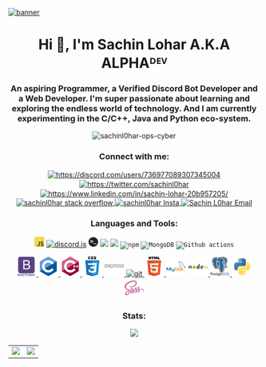 [![banner](https://media.discordapp.net/attachments/773005768458764349/826873462802219028/sachin.jpg?width=1203&height=500)](https://sachinlohar.ml)

<h1 align="center">Hi 👋, I'm Sachin Lohar A.K.A ALPHAᴰᴱⱽ</h1>
<h3 align="center">An aspiring Programmer, a Verified Discord Bot Developer and a Web Developer. I'm super passionate about learning and exploring the endless world of technology. And I am currently experimenting in the C/C++, Java and Python eco-system.</h3>
<p align="center"> <img src="https://komarev.com/ghpvc/?username=sachinl0har-ops-cyber" alt="sachinl0har-ops-cyber" /> </p>


<h3 align="center">Connect with me:</h3>
<p align="center">
<a href="https://discord.com/users/736977089307345004" target="blank"><img align="center" src="https://cdn.jsdelivr.net/npm/simple-icons@3.0.1/icons/discord.svg" alt="https://discord.com/users/736977089307345004" height="30" width="40" /></a>
	<a href="https://twitter.com/sachinl0har" target="blank"><img align="center" src="https://cdn.jsdelivr.net/npm/simple-icons@3.0.1/icons/twitter.svg" alt="https://twitter.com/sachinl0har" height="30" width="40" /></a>
	<a href="https://www.linkedin.com/in/sachin-lohar-20b957205/" target="blank"><img align="center" src="https://cdn.jsdelivr.net/npm/simple-icons@3.0.1/icons/linkedin.svg" alt="https://www.linkedin.com/in/sachin-lohar-20b957205/" height="30" width="40" /></a>
	<a href="https://stackoverflow.com/users/15559115/sachin-lohar" target="blank">
  <img align="center" alt="sachinl0har stack overflow" height="30" width="40" src="https://cdn.jsdelivr.net/npm/simple-icons@v3/icons/stackoverflow.svg" />
</a>
	<a href="https://www.instagram.com/sachinl0har/" target="blank">
  <img align="center" alt="sachinl0har Insta" height="30" width="40" src="https://cdn.jsdelivr.net/npm/simple-icons@v3/icons/instagram.svg" />
</a>

<a href="https://mail.google.com/mail/u/0/?fs=1&to=sachin.l0har0424@gmail.com&tf=cm">
  <img align="center" alt="Sachin L0har Email" height="30" width="40" src="https://cdn.jsdelivr.net/npm/simple-icons@v3/icons/gmail.svg" />
</a>

</p>

<h3 align="center">Languages and Tools:</h3>
<p align="center">
<code><img height="20" src="https://raw.githubusercontent.com/github/explore/80688e429a7d4ef2fca1e82350fe8e3517d3494d/topics/javascript/javascript.png"></code>
<a href="https://discord.js.org"><img src="https://cdn.discordapp.com/attachments/740865034887888996/740865173065170994/logo-square.png" width="20" alt="discord.js" /></a>
<code><img height="20" src="https://raw.githubusercontent.com/github/explore/80688e429a7d4ef2fca1e82350fe8e3517d3494d/topics/terminal/terminal.png"></code>
<code><img height="20" src="https://img.shields.io/badge/-Nodejs-43853d?style=flat-square&logo=Node.js&logoColor=white"/></code>
<code><img height="20" src="https://img.shields.io/badge/-Heroku-430098?style=flat-square&logo=heroku&logoColor=white" /></code>
<code><img alt="npm" src="https://img.shields.io/badge/-NPM-CB3837?style=flat-square&logo=npm&logoColor=white" /></code>
<code><img alt="MongoDB" src="https://img.shields.io/badge/-MongoDB-13aa52?style=flat-square&logo=mongodb&logoColor=white" /></code>
<code><img alt="Github actions" src="https://img.shields.io/badge/-Github_Actions-2088FF?style=flat-square&logo=github-actions&logoColor=white" /></code></p>
<p align="center">
<a href="https://getbootstrap.com" target="_blank"> <img src="https://raw.githubusercontent.com/devicons/devicon/master/icons/bootstrap/bootstrap-plain-wordmark.svg" alt="bootstrap" width="40" height="40"/> </a> <a href="https://www.cprogramming.com/" target="_blank"> <img src="https://raw.githubusercontent.com/devicons/devicon/master/icons/c/c-original.svg" alt="c" width="40" height="40"/> </a> <a href="https://www.w3schools.com/cpp/" target="_blank"> <img src="https://raw.githubusercontent.com/devicons/devicon/master/icons/cplusplus/cplusplus-original.svg" alt="cplusplus" width="40" height="40"/> </a> <a href="https://www.w3schools.com/css/" target="_blank"> <img src="https://raw.githubusercontent.com/devicons/devicon/master/icons/css3/css3-original-wordmark.svg" alt="css3" width="40" height="40"/> </a> <a href="https://expressjs.com" target="_blank"> <img src="https://raw.githubusercontent.com/devicons/devicon/master/icons/express/express-original-wordmark.svg" alt="express" width="40" height="40"/> </a> </a> <a href="https://git-scm.com/" target="_blank"> <img src="https://www.vectorlogo.zone/logos/git-scm/git-scm-icon.svg" alt="git" width="40" height="40"/> </a> <a href="https://www.w3.org/html/" target="_blank"> <img src="https://raw.githubusercontent.com/devicons/devicon/master/icons/html5/html5-original-wordmark.svg" alt="html5" width="40" height="40"/> </a>  <img src="https://raw.githubusercontent.com/devicons/devicon/master/icons/mysql/mysql-original-wordmark.svg" alt="mysql" width="40" height="40"/> </a> <a href="https://nodejs.org" target="_blank"> <img src="https://raw.githubusercontent.com/devicons/devicon/master/icons/nodejs/nodejs-original-wordmark.svg" alt="nodejs" width="40" height="40"/> </a> <a href="https://www.postgresql.org" target="_blank"> <img src="https://raw.githubusercontent.com/devicons/devicon/master/icons/postgresql/postgresql-original-wordmark.svg" alt="postgresql" width="40" height="40"/> </a> <a href="https://www.python.org" target="_blank"> <img src="https://raw.githubusercontent.com/devicons/devicon/master/icons/python/python-original.svg" alt="python" width="40" height="40"/> </a> <a href="https://sass-lang.com" target="_blank"> <img src="https://raw.githubusercontent.com/devicons/devicon/master/icons/sass/sass-original.svg" alt="sass" width="40" height="40"/> </a> </p>

<h3 align="center">Stats:</h3>


<div align="center"><img src="https://github-profile-trophy.vercel.app/?username=sachinl0har&theme=dracula&count_private=true"></div>

<table width="100%" align="center">
  <tr>
    <td>
<img height="180em" src="https://github-readme-stats.vercel.app/api?username=sachinl0har&show_icons=true&hide_border=true&theme=tokyonight" /> </td>
 <td> <img height="180em" src="https://github-readme-stats.vercel.app/api/top-langs/?username=sachinl0har&show_icons=true&hide_border=true&layout=compact&langs_count=8&theme=tokyonight"/> </td>
  </tr>
 <table>

	 
